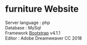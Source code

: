 # furniture Website <br>
Server language : php <br>
Database : MySql <br>
Framework [Bootstrap](https://getbootstrap.com/) v4.1.1  <br> 
Editor : Adobe Dreamweaver CC 2018
